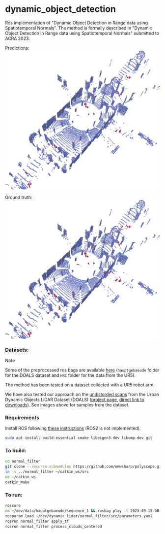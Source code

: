 # dynamic_object_detection
Ros implementation of "Dynamic Object Detection in Range data using Spatiotemporal Normals". The method is formally described in "Dynamic Object Detection in Range data using Spatiotemporal Normals" submitted to ACRA 2023.

Predictions:
![](images/DOALS_estimation.png)

Ground truth:
![](images/DOALS_GT.png)

### Datasets:

> [!NOTE]  
> Some of the preprocessed ros bags are available [here](https://drive.google.com/drive/folders/1QsDQK4fyBwQuhsV-uN1_ljqh-wp1RCJF?usp=share_link) (`hauptgebaeude` folder for the DOALS dataset and `HRI` folder for the data from the UR5).

The method has been tested on a dataset collected with a UR5 robot arm.

We have also tested our approach on the [undistorded scans](https://github.com/ethz-asl/lidar_undistortion/) from the Urban Dynamic Objects LiDAR Dataset (DOALS) ([project page](https://projects.asl.ethz.ch/datasets/doku.php?id=doals), [direct link to downloads](http://robotics.ethz.ch/~asl-datasets/2021_ICRA_dynamic_object_lidar_dataset/scenes/)). See images above for samples from the dataset.


### Requirements

Install ROS following [these instructions](http://wiki.ros.org/noetic/Installation/Ubuntu) (ROS2 is not implemented).

```bash
sudo apt install build-essential cmake libeigen3-dev libomp-dev git
```

### To build:

```bash
cd normal_filter
git clone --recurse-submodules https://github.com/nmwsharp/polyscope.git
ln -s ../normal_filter ~/catkin_ws/src
cd ~/catkin_ws
catkin_make
```

### To run:

```bash
roscore
cd ~/dev/data/hauptgebaeude/sequence_1 && rosbag play -l 2023-09-15-08-56-49.bag # undistorded scans
rosparam load ~/dev/dynamic_lidar/normal_filter/src/parameters.yaml
rosrun normal_filter apply_tf
rosrun normal_filter process_clouds_centered
```
